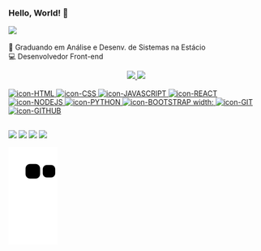 ### Hello, World! 👋

<img height = "80px" src="https://user-images.githubusercontent.com/92947069/183308602-5b5810ac-0990-45e6-b448-043c239db400.gif"/>

📘  Graduando em Análise e Desenv. de Sistemas na Estácio <br>
💻  Desenvolvedor Front-end

<div align="center">
  <a href="https://github.com/gabrielcn1">
  <img height="150em" src="https://github-readme-stats.vercel.app/api?username=gabrielcn1&show_icons=true&theme=dark&include_all_commits=true&count_private=true"/>
  <img height="150em" src="https://github-readme-stats.vercel.app/api/top-langs/?username=gabrielcn1&layout=compact&langs_count=7&theme=dark"/>
</div>

<div style="display: inline_block"><br>
  <img alt="icon-HTML" width:"40" height="30" src="https://cdn.jsdelivr.net/gh/devicons/devicon/icons/html5/html5-original.svg"/>
  <img alt="icon-CSS" width:"40" height="30" src="https://cdn.jsdelivr.net/gh/devicons/devicon/icons/css3/css3-original.svg" />
  <img alt="icon-JAVASCRIPT" width:"35" height="30" src="https://cdn.jsdelivr.net/gh/devicons/devicon/icons/javascript/javascript-original.svg" />
  <img alt="icon-REACT" width:"40" height="30" src="https://cdn.jsdelivr.net/gh/devicons/devicon/icons/react/react-original.svg" />
  <img alt="icon-NODEJS" width:"40" height="30" src="https://cdn.jsdelivr.net/gh/devicons/devicon/icons/nodejs/nodejs-original.svg" />
  <img alt="icon-PYTHON" width:"40" height="30" src="https://cdn.jsdelivr.net/gh/devicons/devicon/icons/python/python-original.svg" />
  <img alt="icon-BOOTSTRAP width:"40" height="30" src="https://cdn.jsdelivr.net/gh/devicons/devicon/icons/bootstrap/bootstrap-original.svg" />
  <img alt="icon-GIT" width:"40" height="30" src="https://cdn.jsdelivr.net/gh/devicons/devicon/icons/git/git-original.svg" />
  <img alt="icon-GITHUB" width:"40" height="30" src="https://cdn.jsdelivr.net/gh/devicons/devicon/icons/github/github-original.svg" />

</div>

 ##

<div>
  <a href="https://www.instagram.com/costa.26/" target="_blank"><img src="https://img.shields.io/badge/-Instagram-%23E4405F?style=for-the-badge&logo=instagram&logoColor=white" target="_blank"></a>
  <a href="https://www.linkedin.com/in/gabrielcn03/" target="_blank"><img src="https://img.shields.io/badge/LinkedIn-0077B5?style=for-the-badge&logo=linkedin&logoColor=white" target="_blank"></a>
  <a href="mailto:gabrielcn03@outlook.com" target="_blank"><img src="https://img.shields.io/badge/Microsoft_Outlook-0078D4?style=for-the-badge&logo=microsoft-outlook&logoColor=white" target="_blank"></a>
  <a href="https://gabrielcn.dev/" target="_blank"><img src="https://camo.githubusercontent.com/fd466d5ecafcd13d4bc59e84d805f1f006c3b11d9905df3ef28a30c2696c10b8/68747470733a2f2f696d672e736869656c64732e696f2f62616467652f2532302d504f5254464f4c494f2d2532333939363844393f7374796c653d666f722d7468652d6261646765" target="_blank"></a>
</div>


![snake gif](https://github.com/gabrielcn1/gabrielcn1/blob/output/github-contribution-grid-snake.svg)
